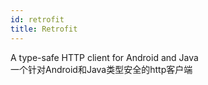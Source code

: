 ```yaml
---
id: retrofit
title: Retrofit
---
```


A type-safe HTTP client for Android and Java  
一个针对Android和Java类型安全的http客户端